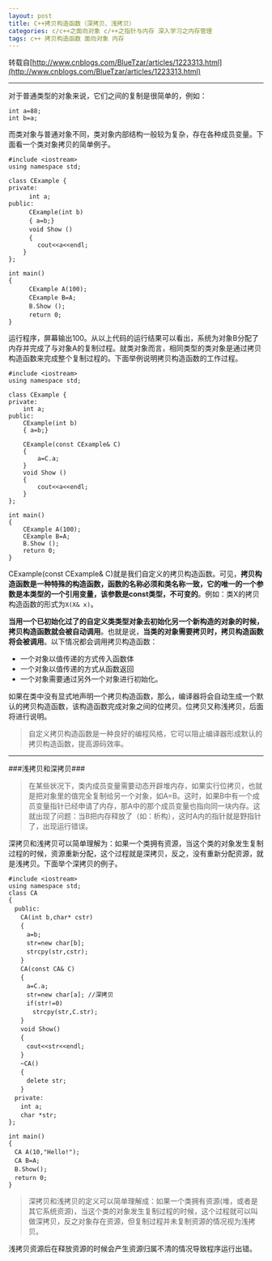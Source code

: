 ```yaml
---
layout: post
title: C++拷贝构造函数（深拷贝、浅拷贝）
categories: c/c++之面向对象 c/++之指针与内存 深入学习之内存管理
tags: c++ 拷贝构造函数 面向对象 内存
---
```


转载自[http://www.cnblogs.com/BlueTzar/articles/1223313.html](http://www.cnblogs.com/BlueTzar/articles/1223313.html)

---

对于普通类型的对象来说，它们之间的复制是很简单的，例如：

```
int a=88;
int b=a;
```

而类对象与普通对象不同，类对象内部结构一般较为复杂，存在各种成员变量。下面看一个类对象拷贝的简单例子。 

```
#include <iostream>
using namespace std;

class CExample {
private:
    　int a;
public:
    　CExample(int b)
    　{ a=b;}
    　void Show ()
    　{
        cout<<a<<endl;
    }
};

int main()
{
    　CExample A(100);
    　CExample B=A;
    　B.Show ();
    　return 0;
} 
```

运行程序，屏幕输出100。从以上代码的运行结果可以看出，系统为对象B分配了内存并完成了与对象A的复制过程。就类对象而言，相同类型的类对象是通过拷贝构造函数来完成整个复制过程的。下面举例说明拷贝构造函数的工作过程。

```
#include <iostream>
using namespace std;

class CExample {
private:
    int a;
public:
    CExample(int b)
    { a=b;}
    
    CExample(const CExample& C)
    {
        a=C.a;
    }
    void Show ()
    {
        cout<<a<<endl;
    }
};

int main()
{
    CExample A(100);
    CExample B=A;
    B.Show ();
    return 0;
} 
```

CExample(const CExample& C)就是我们自定义的拷贝构造函数。可见，**拷贝构造函数是一种特殊的构造函数，函数的名称必须和类名称一致，它的唯一的一个参数是本类型的一个引用变量，该参数是const类型，不可变的**。例如：类X的拷贝构造函数的形式为`X(X& x)`。

**当用一个已初始化过了的自定义类类型对象去初始化另一个新构造的对象的时候，拷贝构造函数就会被自动调用**。也就是说，**当类的对象需要拷贝时，拷贝构造函数将会被调用**。以下情况都会调用拷贝构造函数：

* 一个对象以值传递的方式传入函数体
* 一个对象以值传递的方式从函数返回
* 一个对象需要通过另外一个对象进行初始化。 

如果在类中没有显式地声明一个拷贝构造函数，那么，编译器将会自动生成一个默认的拷贝构造函数，该构造函数完成对象之间的位拷贝。位拷贝又称浅拷贝，后面将进行说明。 

>自定义拷贝构造函数是一种良好的编程风格，它可以阻止编译器形成默认的拷贝构造函数，提高源码效率。

---

###浅拷贝和深拷贝###

>在某些状况下，类内成员变量需要动态开辟堆内存，如果实行位拷贝，也就是把对象里的值完全复制给另一个对象，如A=B。这时，如果B中有一个成员变量指针已经申请了内存，那A中的那个成员变量也指向同一块内存。这就出现了问题：当B把内存释放了（如：析构），这时A内的指针就是野指针了，出现运行错误。

深拷贝和浅拷贝可以简单理解为：如果一个类拥有资源，当这个类的对象发生复制过程的时候，资源重新分配，这个过程就是深拷贝，反之，没有重新分配资源，就是浅拷贝。下面举个深拷贝的例子。 

```
#include <iostream>
using namespace std;
class CA
{
　public:
　　CA(int b,char* cstr)
　　{
　　　a=b;
　　　str=new char[b];
　　　strcpy(str,cstr);
　　}
　　CA(const CA& C)
　　{
　　　a=C.a;
　　　str=new char[a]; //深拷贝
　　　if(str!=0)
　　　　strcpy(str,C.str);
　　}
　　void Show()
　　{
　　　cout<<str<<endl;
　　}
　　~CA()
　　{
　　　delete str;
　　}
　private:
　　int a;
　　char *str;
};

int main()
{
　CA A(10,"Hello!");
　CA B=A;
　B.Show();
　return 0;
}

```

>深拷贝和浅拷贝的定义可以简单理解成：如果一个类拥有资源(堆，或者是其它系统资源)，当这个类的对象发生复制过程的时候，这个过程就可以叫做深拷贝，反之对象存在资源，但复制过程并未复制资源的情况视为浅拷贝。

浅拷贝资源后在释放资源的时候会产生资源归属不清的情况导致程序运行出错。